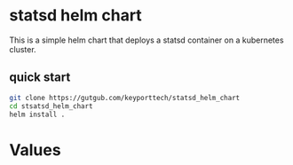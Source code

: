 # statsd helm chart

This is a simple helm chart that deploys a statsd container on a kubernetes cluster.

## quick start

```bash
git clone https://gutgub.com/keyporttech/statsd_helm_chart
cd stsatsd_helm_chart
helm install .
```

# Values
